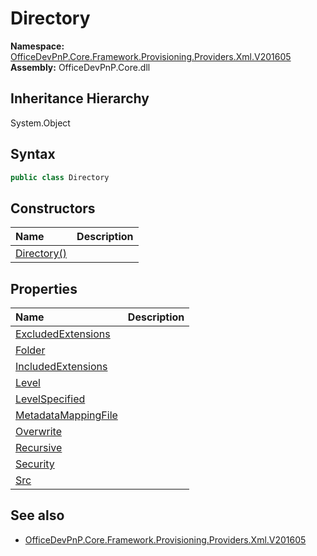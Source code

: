# Directory
  

**Namespace:** [OfficeDevPnP.Core.Framework.Provisioning.Providers.Xml.V201605](OfficeDevPnP.Core.Framework.Provisioning.Providers.Xml.V201605.md)  
**Assembly:** OfficeDevPnP.Core.dll  
## Inheritance Hierarchy
System.Object  
## Syntax
```C#
public class Directory
```
## Constructors
|**Name**|**Description**|
|:-----|:-----|
| [Directory()](OfficeDevPnP.Core.Framework.Provisioning.Providers.Xml.V201605.Directory.ctor1.md) |  
## Properties
|**Name**|**Description**|
|:-----|:-----|
| [ExcludedExtensions](OfficeDevPnP.Core.Framework.Provisioning.Providers.Xml.V201605.Directory.ExcludedExtensions.md) | 
| [Folder](OfficeDevPnP.Core.Framework.Provisioning.Providers.Xml.V201605.Directory.Folder.md) | 
| [IncludedExtensions](OfficeDevPnP.Core.Framework.Provisioning.Providers.Xml.V201605.Directory.IncludedExtensions.md) | 
| [Level](OfficeDevPnP.Core.Framework.Provisioning.Providers.Xml.V201605.Directory.Level.md) | 
| [LevelSpecified](OfficeDevPnP.Core.Framework.Provisioning.Providers.Xml.V201605.Directory.LevelSpecified.md) | 
| [MetadataMappingFile](OfficeDevPnP.Core.Framework.Provisioning.Providers.Xml.V201605.Directory.MetadataMappingFile.md) | 
| [Overwrite](OfficeDevPnP.Core.Framework.Provisioning.Providers.Xml.V201605.Directory.Overwrite.md) | 
| [Recursive](OfficeDevPnP.Core.Framework.Provisioning.Providers.Xml.V201605.Directory.Recursive.md) | 
| [Security](OfficeDevPnP.Core.Framework.Provisioning.Providers.Xml.V201605.Directory.Security.md) | 
| [Src](OfficeDevPnP.Core.Framework.Provisioning.Providers.Xml.V201605.Directory.Src.md) | 
## See also
- [OfficeDevPnP.Core.Framework.Provisioning.Providers.Xml.V201605](OfficeDevPnP.Core.Framework.Provisioning.Providers.Xml.V201605.md)
